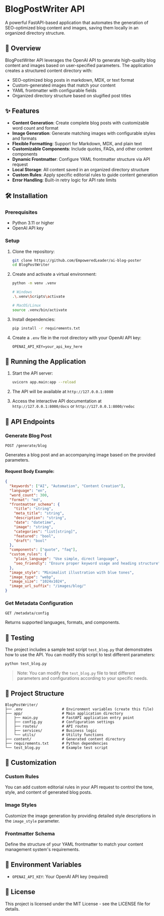 # BlogPostWriter API

A powerful FastAPI-based application that automates the generation of SEO-optimized blog content and images, saving them locally in an organized directory structure.

## 🚀 Overview

BlogPostWriter API leverages the OpenAI API to generate high-quality blog content and images based on user-specified parameters. The application creates a structured content directory with:

- SEO-optimized blog posts in markdown, MDX, or text format
- Custom-generated images that match your content
- YAML frontmatter with configurable fields
- Organized directory structure based on slugified post titles

## ✨ Features

- **Content Generation**: Create complete blog posts with customizable word count and format
- **Image Generation**: Generate matching images with configurable styles and formats
- **Flexible Formatting**: Support for Markdown, MDX, and plain text
- **Customizable Components**: Include quotes, FAQs, and other content components
- **Dynamic Frontmatter**: Configure YAML frontmatter structure via API request
- **Local Storage**: All content saved in an organized directory structure
- **Custom Rules**: Apply specific editorial rules to guide content generation
- **Error Handling**: Built-in retry logic for API rate limits

## 🛠️ Installation

### Prerequisites

- Python 3.11 or higher
- OpenAI API key

### Setup

1. Clone the repository:
   ```bash
   git clone https://github.com/EmpoweredLeader/ai-blog-poster
   cd BlogPostWriter
   ```

2. Create and activate a virtual environment:
   ```bash
   python -m venv .venv
   
   # Windows
   .\.venv\Scripts\activate
   
   # MacOS/Linux
   source .venv/bin/activate
   ```

3. Install dependencies:
   ```bash
   pip install -r requirements.txt
   ```

4. Create a `.env` file in the root directory with your OpenAI API key:
   ```
   OPENAI_API_KEY=your_api_key_here
   ```

## 🚀 Running the Application

1. Start the API server:
   ```bash
   uvicorn app.main:app --reload
   ```

2. The API will be available at `http://127.0.0.1:8000`

3. Access the interactive API documentation at `http://127.0.0.1:8000/docs` or `http://127.0.0.1:8000/redoc`

## 📝 API Endpoints

### Generate Blog Post

`POST /generate/blog`

Generates a blog post and an accompanying image based on the provided parameters.

#### Request Body Example:

```json
{
  "keywords": ["AI", "Automation", "Content Creation"],
  "language": "en",
  "word_count": 300,
  "format": "md",
  "frontmatter_schema": {
    "title": "string",
    "meta_title": "string",
    "description": "string",
    "date": "datetime",
    "image": "string",
    "categories": "list[string]",
    "featured": "bool",
    "draft": "bool"
  },
  "components": ["quote", "faq"],
  "custom_rules": {
    "plain_language": "Use simple, direct language",
    "seo_friendly": "Ensure proper keyword usage and heading structure"
  },
  "image_style": "Minimalist illustration with blue tones",
  "image_type": "webp",
  "image_size": "1024x1024",
  "image_url_suffix": "/images/blog/"
}
```

### Get Metadata Configuration

`GET /metadata/config`

Returns supported languages, formats, and components.

## 🧪 Testing

The project includes a sample test script `test_blog.py` that demonstrates how to use the API. You can modify this script to test different parameters:

```bash
python test_blog.py
```

> Note: You can modify the `test_blog.py` file to test different parameters and configurations according to your specific needs.

## 📁 Project Structure

```
BlogPostWriter/
├── .env                  # Environment variables (create this file)
├── app/                  # Main application directory
│   ├── main.py           # FastAPI application entry point
│   ├── config.py         # Configuration settings
│   ├── routes/           # API routes
│   ├── services/         # Business logic
│   └── utils/            # Utility functions
├── content/              # Generated content directory
├── requirements.txt      # Python dependencies
└── test_blog.py          # Example test script
```

## 📝 Customization

### Custom Rules

You can add custom editorial rules in your API request to control the tone, style, and content of generated blog posts.

### Image Styles

Customize the image generation by providing detailed style descriptions in the `image_style` parameter.

### Frontmatter Schema

Define the structure of your YAML frontmatter to match your content management system's requirements.

## 🔑 Environment Variables

- `OPENAI_API_KEY`: Your OpenAI API key (required)

## 📄 License

This project is licensed under the MIT License - see the LICENSE file for details. 